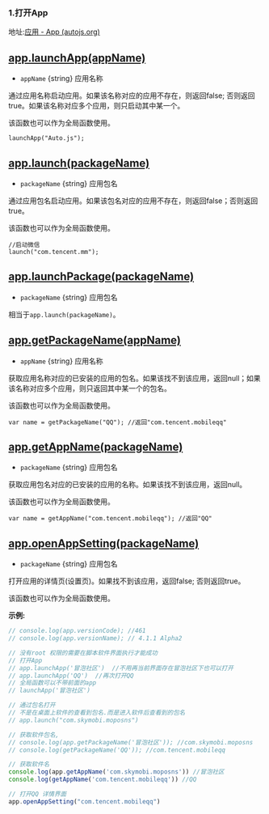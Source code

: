 ### 1.打开App

地址:[应用 - App (autojs.org)](https://pro.autojs.org/docs/#/zh-cn/app?id=applaunchappappname)

## [app.launchApp(appName)](https://pro.autojs.org/docs/#/zh-cn/app?id=applaunchappappname)

- `appName` {string} 应用名称

通过应用名称启动应用。如果该名称对应的应用不存在，则返回false; 否则返回true。如果该名称对应多个应用，则只启动其中某一个。

该函数也可以作为全局函数使用。

```
launchApp("Auto.js");
```

## [app.launch(packageName)](https://pro.autojs.org/docs/#/zh-cn/app?id=applaunchpackagename)

- `packageName` {string} 应用包名

通过应用包名启动应用。如果该包名对应的应用不存在，则返回false；否则返回true。

该函数也可以作为全局函数使用。

```
//启动微信
launch("com.tencent.mm");
```

## [app.launchPackage(packageName)](https://pro.autojs.org/docs/#/zh-cn/app?id=applaunchpackagepackagename)

- `packageName` {string} 应用包名

相当于`app.launch(packageName)`。

## [app.getPackageName(appName)](https://pro.autojs.org/docs/#/zh-cn/app?id=appgetpackagenameappname)

- `appName` {string} 应用名称

获取应用名称对应的已安装的应用的包名。如果该找不到该应用，返回null；如果该名称对应多个应用，则只返回其中某一个的包名。

该函数也可以作为全局函数使用。

```
var name = getPackageName("QQ"); //返回"com.tencent.mobileqq"
```

## [app.getAppName(packageName)](https://pro.autojs.org/docs/#/zh-cn/app?id=appgetappnamepackagename)

- `packageName` {string} 应用包名

获取应用包名对应的已安装的应用的名称。如果该找不到该应用，返回null。

该函数也可以作为全局函数使用。

```
var name = getAppName("com.tencent.mobileqq"); //返回"QQ"
```

## [app.openAppSetting(packageName)](https://pro.autojs.org/docs/#/zh-cn/app?id=appopenappsettingpackagename)

- `packageName` {string} 应用包名

打开应用的详情页(设置页)。如果找不到该应用，返回false; 否则返回true。

该函数也可以作为全局函数使用。

**示例:**

```js
// console.log(app.versionCode); //461
// console.log(app.versionName); // 4.1.1 Alpha2

// 没有root 权限的需要在脚本软件界面执行才能成功
// 打开App
// app.launchApp('冒泡社区')  //不用再当前界面存在冒泡社区下也可以打开
// app.launchApp('QQ')  //再次打开QQ
// 全局函数可以不带前面的app
// launchApp('冒泡社区')

// 通过包名打开
// 不是在桌面上软件的查看到包名.而是进入软件后查看到的包名
// app.launch("com.skymobi.moposns")

// 获取软件包名,
// console.log(app.getPackageName('冒泡社区')); //com.skymobi.moposns
// console.log(getPackageName('QQ')); //com.tencent.mobileqq

// 获取软件名
console.log(app.getAppName('com.skymobi.moposns')) //冒泡社区
console.log(getAppName('com.tencent.mobileqq')) //QQ

// 打开QQ 详情界面
app.openAppSetting("com.tencent.mobileqq")
```

